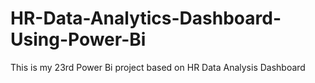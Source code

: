 # HR-Data-Analytics-Dashboard-Using-Power-Bi

This is my 23rd Power Bi project based on HR Data Analysis Dashboard 
